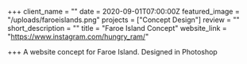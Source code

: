 +++
client_name = ""
date = 2020-09-01T07:00:00Z
featured_image = "/uploads/faroeislands.png"
projects = ["Concept Design"]
review = ""
short_description = ""
title = "Faroe Island Concept"
website_link = "https://www.instagram.com/hungry_ram/"

+++
A website concept for Faroe Island. Designed in Photoshop